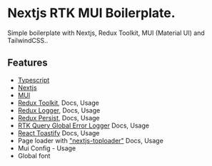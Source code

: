 # Nextjs RTK MUI Boilerplate. 

Simple boilerplate with Nextjs, Redux Toolkit, MUI (Material UI) and TailwindCSS..

## Features

- [Typescript](https://www.typescriptlang.org/)
- [Nextjs](https://nextjs.org/docs/getting-started/installation)
- [MUI](https://mui.com/material-ui/getting-started/installation/)
- [Redux Toolkit](https://redux-toolkit.js.org/introduction/getting-started), Docs, Usage
- [Redux Logger](https://www.npmjs.com/package/redux-logger), Docs, Usage
- [Redux Persist](https://www.npmjs.com/package/redux-persist), Docs, Usage
- [RTK Query Global Error Logger](https://www.npmjs.com/package/redux-logger) Docs, Usage
- [React Toastify](https://www.npmjs.com/package/react-toastify) Docs, Usage
- Page loader with ["nextjs-toploader"](https://www.npmjs.com/package/nextjs-toploader) Docs, Usage
- Mui Config - Usage
- Global font

